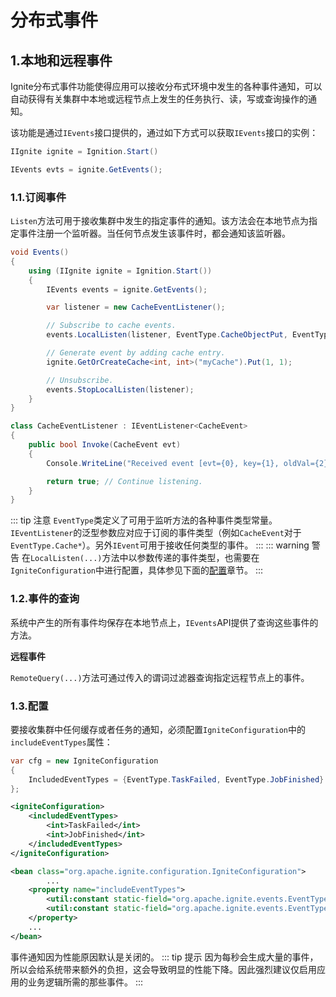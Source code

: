 # 分布式事件
## 1.本地和远程事件
Ignite分布式事件功能使得应用可以接收分布式环境中发生的各种事件通知，可以自动获得有关集群中本地或远程节点上发生的任务执行、读，写或查询操作的通知。

该功能是通过`IEvents`接口提供的，通过如下方式可以获取`IEvents`接口的实例：
```csharp
IIgnite ignite = Ignition.Start()

IEvents evts = ignite.GetEvents();
```
### 1.1.订阅事件
`Listen`方法可用于接收集群中发生的指定事件的通知。该方法会在本地节点为指定事件注册一个监听器。当任何节点发生该事件时，都会通知该监听器。
```csharp
void Events()
{
    using (IIgnite ignite = Ignition.Start())
    {
        IEvents events = ignite.GetEvents();

        var listener = new CacheEventListener();

        // Subscribe to cache events.
        events.LocalListen(listener, EventType.CacheObjectPut, EventType.CacheObjectRead);

        // Generate event by adding cache entry.
        ignite.GetOrCreateCache<int, int>("myCache").Put(1, 1);

        // Unsubscribe.
        events.StopLocalListen(listener);
    }
}

class CacheEventListener : IEventListener<CacheEvent>
{
    public bool Invoke(CacheEvent evt)
    {
        Console.WriteLine("Received event [evt={0}, key={1}, oldVal={2}, newVal={3}]", evt.Name, evt.Key, evt.OldValue, evt.NewValue);

        return true; // Continue listening.
    }
}
```
::: tip 注意
`EventType`类定义了可用于监听方法的各种事件类型常量。`IEventListener`的泛型参数应对应于订阅的事件类型（例如`CacheEvent`对于`EventType.Cache*`）。另外`IEvent`可用于接收任何类型的事件。
:::
::: warning 警告
在`LocalListen(...)`方法中以参数传递的事件类型，也需要在`IgniteConfiguration`中进行配置，具体参见下面的[配置](#_1-3-配置)章节。
:::
### 1.2.事件的查询
系统中产生的所有事件均保存在本地节点上，`IEvents`API提供了查询这些事件的方法。

**远程事件**

`RemoteQuery(...)`方法可通过传入的谓词过滤器查询指定远程节点上的事件。
### 1.3.配置
要接收集群中任何缓存或者任务的通知，必须配置`IgniteConfiguration`中的`includeEventTypes`属性：

<Tabs>
<Tab title="C#">

```csharp
var cfg = new IgniteConfiguration
{
    IncludedEventTypes = {EventType.TaskFailed, EventType.JobFinished}
};
```
</Tab>

<Tab title="app.config">

```xml
<igniteConfiguration>
    <includedEventTypes>
        <int>TaskFailed</int>
        <int>JobFinished</int>
    </includedEventTypes>
</igniteConfiguration>
```
</Tab>

<Tab title="Spring XML">

```xml
<bean class="org.apache.ignite.configuration.IgniteConfiguration">
 		...
    <property name="includeEventTypes">
        <util:constant static-field="org.apache.ignite.events.EventType.EVT_TASK_FAILED"/>
        <util:constant static-field="org.apache.ignite.events.EventType.EVT_JOB_FINISHED"/>
    </property>
  	...
</bean>
```
</Tab>

</Tabs>

事件通知因为性能原因默认是关闭的。
::: tip 提示
因为每秒会生成大量的事件，所以会给系统带来额外的负担，这会导致明显的性能下降。因此强烈建议仅启用应用的业务逻辑所需的那些事件。
:::
<RightPane/>